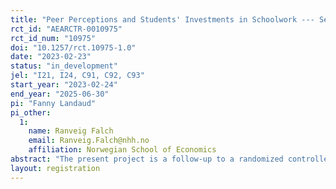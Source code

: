 ```yaml
---
title: "Peer Perceptions and Students' Investments in Schoolwork --- Second Randomized Controlled Trial and Additional Data Collection"
rct_id: "AEARCTR-0010975"
rct_id_num: "10975"
doi: "10.1257/rct.10975-1.0"
date: "2023-02-23"
status: "in_development"
jel: "I21, I24, C91, C92, C93"
start_year: "2023-02-24"
end_year: "2025-06-30"
pi: "Fanny Landaud"
pi_other:
  1:
    name: Ranveig Falch
    email: Ranveig.Falch@nhh.no
    affiliation: Norwegian School of Economics
abstract: "The present project is a follow-up to a randomized controlled trial investigating students’ misperceptions about their peers’ study time, and their impacts on students’ own schoolwork investments. The initial randomized controlled trial was pre-registered at the AEA RCT registry prior to data collection (AEARCTR-0005514). The present pre-analysis plan should be read as an addition to the former pre-analysis plan. The main goals of the second randomized controlled trial and of the additional data collection are (i) to strengthen the robustness of the initial findings, (ii) to investigate the mechanisms behind the main findings."
layout: registration
---
```


